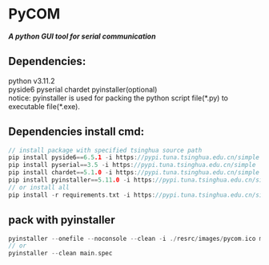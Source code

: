 # PyCOM
***A python GUI tool for serial communication***   

## Dependencies:
python v3.11.2  
pyside6  pyserial  chardet  pyinstaller(optional)  
notice: pyinstaller is used for packing the python script file(\*.py) to executable file(\*.exe).  

## Dependencies install cmd:
```C
// install package with specified tsinghua source path
pip install pyside6==6.5.1 -i https://pypi.tuna.tsinghua.edu.cn/simple
pip install pyserial==3.5 -i https://pypi.tuna.tsinghua.edu.cn/simple
pip install chardet==5.1.0 -i https://pypi.tuna.tsinghua.edu.cn/simple
pip install pyinstaller==5.11.0 -i https://pypi.tuna.tsinghua.edu.cn/simple (optional)
// or install all
pip install -r requirements.txt -i https://pypi.tuna.tsinghua.edu.cn/simple
```

## pack with pyinstaller
```C
pyinstaller --onefile --noconsole --clean -i ./resrc/images/pycom.ico main.py
// or
pyinstaller --clean main.spec
```
